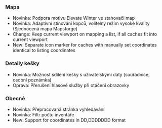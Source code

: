 ### Mapa
- Novinka: Podpora motivu Elevate Winter ve stahovači map
- Novinka: Adaptivní stínování kopců, volitelný režim vysoké kvality (Sjednocená mapa Mapsforge)
- Change: Keep current viewport on mapping a list, if all caches fit into current viewport
- New: Separate icon marker for caches with manually set coordinates identical to listing coordinates

### Detaily kešky
- Novinka: Možnost sdílení kešky s uživatelskými daty (souřadnice, osobní poznámka)
- Oprava: Přerušení hlasové služby při otáčení obrazovky

### Obecné
- Novinka: Přepracovaná stránka vyhledávání
- Novinka: Filtr počtu inventáře
- New: Support for coordinates in DD,DDDDDDD format
